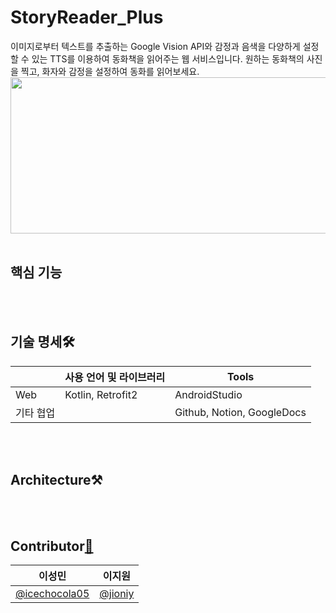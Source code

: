 # StoryReader_Plus

이미지로부터 텍스트를 추출하는 Google Vision API와 감정과 음색을 다양하게 설정할 수 있는 TTS를 이용하여 동화책을 읽어주는 웹 서비스입니다. 
원하는 동화책의 사진을 찍고, 화자와 감정을 설정하여 동화를 읽어보세요.
<img src="https://s3-us-west-2.amazonaws.com/secure.notion-static.com/6cf9ecf8-e53a-45ab-94d1-849f5fe4adc0/Untitled.png" width=750 height=250>
<br></br>

## 핵심 기능



<br></br>
## 기술 명세🛠
|  | 사용 언어 및 라이브러리 | Tools |
| ------ | ------ | ------ |
| Web | Kotlin, Retrofit2 | AndroidStudio |
| 기타 협업 |  | Github, Notion, GoogleDocs |

<br></br>
## Architecture⚒



<br></br>
## Contributor[🚀](https://github.com/icechocola05/StoryReader_Plus)
| 이성민 | 이지원 |
| ------ | ------ |
| [@icechocola05](https://github.com/icechocola05) | [@jioniy](https://github.com/jioniy) |

